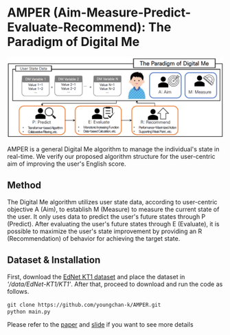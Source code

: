# AMPER (Aim-Measure-Predict-Evaluate-Recommend): The Paradigm of Digital Me

<img src='AMPER.PNG'/>

AMPER is a general Digital Me algorithm to manage the individual's state in real-time. We verify our proposed algorithm structure for the user-centric aim of improving the user's English score. 


## Method
The Digital Me algorithm utilizes user state data, according to user-centric objective A (Aim), to establish M (Measure) to measure the current state of the user. It only uses data to predict the user's future states through P (Predict). After evaluating the user's future states through E (Evaluate), it is possible to maximize the user's state improvement by providing an R (Recommendation) of behavior for achieving the target state.


## Dataset & Installation
First, download the [EdNet KT1 dataset](https://drive.google.com/file/d/1AmGcOs5U31wIIqvthn9ARqJMrMTFTcaw/view) and place the dataset in *'/data/EdNet-KT1/KT1'*. After that, proceed to download and run the code as follows.

```
git clone https://github.com/youngchan-k/AMPER.git
python main.py
```


Please refer to the [paper](https://github.com/youngchan-k/AMPER/blob/main/pdf/AMPER.pdf) and [slide](https://github.com/youngchan-k/AMPER/blob/main/pdf/AMPER_slide.pdf) if you want to see more details


